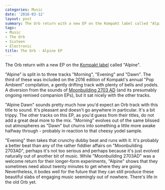```yaml
---
categories: Music
date: '2016-03-12'
layout: post
summary: The Orb return with a new EP on the Kompakt label called "Alpine".
tags:
- Music
- The Orb
- Sixteen
- Electronic
title: The Orb - Alpine EP
---
```


The Orb return with a new EP on the [Kompakt label](www.kompakt.fm) called "Alpine".

"Alpine" is split in to three tracks "Morning", "Evening" and "Dawn". The third of these was included on the 2016 edition of Kompakt's annual "Pop Ambient" compilation, a gently drifting track with plenty of bells and yodels. A diversion from the sounds of [Moonbuilding 2703 AD](/album-digest-june-2015/) (and its presumably ongoing remixed companion EPs), but it sat nicely with the other tracks.

"Alpine Dawn" sounds pretty much how you'd expect an Orb track with this title to sound. It's pleasant and doesn't go anywhere in particular. It's a bit trippy. The other tracks on this EP, as you'd guess from their titles, do not add a great deal more to the mix. "Morning" evolves out of the same blissed out atmospheres as "Dawn" but churns into something a little more awake halfway through - probably in reaction to that cheesy yodel sample.

"Evening" then takes that crunchy dubby beat and runs with it. It's probably a better beat than any of the rather fiddlier affairs on "Moonbuilding 2703AD", perhaps it's not too serious and perhaps because it's just evolved naturally out of another bit of music. While "Moonbuilding 2703AD" was a welcome return for their longer-form experiments, "Alpine" shows that they sometimes need about twenty minutes to get where they are going. Nevertheless, it bodes well for the future that they can still produce these beautiful slabs of engaging music seemingly out of nowhere. There's life in the old Orb yet.